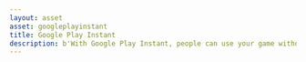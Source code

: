 ```yaml
---
layout: asset
asset: googleplayinstant
title: Google Play Instant
description: b'With Google Play Instant, people can use your game without installing it first.'
---
```

